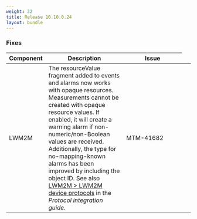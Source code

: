 ```yaml
---
weight: 32
title: Release 10.10.0.24
layout: bundle
---
```


### Fixes
<div><table ><colgroup>
<col style="width: 15%;"><col style="width: 60%;"><col style="min-width: 160px; max-width: 160px;"><col style="min-width: 80px; max-width: 80px;"><col style="width: 10%;"></colgroup>
<thead><tr>
<th>
Component</th>
<th>
Description</th>
<th>
Issue</th>
</tr>
</thead><tbody>

<tr>
<td>
LWM2M</td>
<td> The resourceValue fragment added to events and alarms now works with opaque resources. Measurements cannot be created with opaque resource values. If enabled, it will create a warning alarm if non-numeric/non-Boolean values are received.
Additionally, the type for no-mapping-known alarms has been improved by including the object ID. See also <a href="https://cumulocity.com/guides/10.10.0/protocol-integration/lwm2m/#device-protocols" class="no-ajaxy">LWM2M > LWM2M device protocols</a> in the <i>Protocol integration guide</i>.</td>
<td>
MTM-41682</td>
</tr>

</tbody></table></div>
